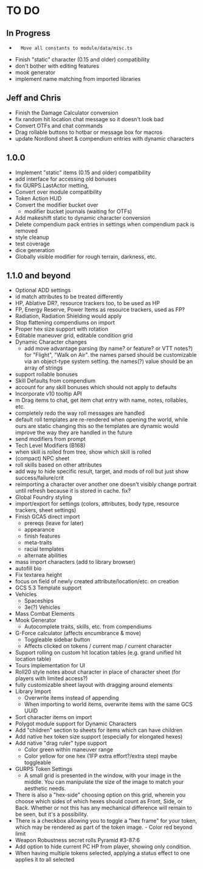 # TO DO

## In Progress

-       Move all constants to module/data/misc.ts
-   Finish "static" character (0.15 and older) compatibility
-   don't bother with editing features
-   mook generator
-   implement name matching from imported libraries

## Jeff and Chris

-   Finish the Damage Calculator conversion
-   fix random hit location chat message so it doesn't look bad
-   Convert OTFs and chat commands
-   Drag rollable buttons to hotbar or message box for macros
-   update Nordlond sheet & compendium entries with dynamic characters

## 1.0.0

-   Implement "static" items (0.15 and older) compatibility
-   add interface for accessing old bonuses
-   fix GURPS.LastActor metting,
-   Convert over module compatibility
-   Token Action HUD
-   Convert the modifier bucket over
    -   modifier bucket journals (waiting for OTFs)
-   Add makeshift static to dynamic character conversion
-   Delete compendium pack entries in settings when compendium pack is removed
-   style cleanup
-   test coverage
-   dice generation
-   Globally visible modifier for rough terrain, darkness, etc.

## 1.1.0 and beyond

-   Optional ADD settings
-   id match attributes to be treated differently
-   HP, Ablative DR?, resource trackers too, to be used as HP
-   FP, Energy Reserve, Power Items as resource trackers, used as FP?
-   Radiation, Radiation Shielding would apply
-   Stop flattening compendiums on import
-   Proper hex size support with rotation
-   Editable maneuver grid, editable condition grid
-   Dynamic Character changes
    -   add move advantage parsing (by name? or feature? or VTT notes?) for "Flight", "Walk on Air".
        the names parsed should be customizable via an object-type system setting. the names(?) value should be an array of strings
-   support rollable bonuses
-   Skill Defaults from compendium
-   account for any skill bonuses which should not apply to defaults
-   Incorporate v10 tooltip API
-   m Drag items to chat, get item chat entry with name, notes, rollables, etc.
-   completely redo the way roll messages are handled
-   default roll templates are re-rendered when opening the world, while ours are static
    changing this so the templates are dynamic would improve the way they are handled in the future
-   send modifiers from prompt
-   Tech Level Modifiers (B168)
-   when skill is rolled from tree, show which skill is rolled
-   (compact) NPC sheet
-   roll skills based on other attributes
-   add way to hide specific result, target, and mods of roll but just show success/failure/crit
-   reimporting a character over another one doesn't visibly change portrait until refresh because it is stored in cache. fix?
-   Global Foundry styling
-   import/export for settings (colors, attributes, body type, resource trackers, sheet settings)
-   Finish GCA5 direct import
    -   prereqs (leave for later)
    -   appearance
    -   finish features
    -   meta-traits
    -   racial templates
    -   alternate abilities
-   mass import characters (add to library browser)
-   autofill bio
-   Fix textarea height
-   focus on field of newly created attribute/location/etc. on creation
-   GCS 5.3 Template support
-   Vehicles
    -   Spaceships
    -   3e(?) Vehicles
-   Mass Combat Elements
-   Mook Generator
    -   Autocomplete traits, skills, etc. from compendiums
-   G-Force calculator (affects encumbrance & move)
    -   Toggleable sidebar button
    -   Affects clicked on tokens / current map / current character
-   Support rolling on custom hit location tables (e.g. grand unified hit location table)
-   Tours implementation for UI
-   Roll20 style notes about character in place of character sheet (for players with limited access?)
-   fully customizable sheet layout with dragging around elements
-   Library Import
    -   Overwrite items instead of appending
    -   When importing to world items, overwrite items with the same GCS UUID
-   Sort character items on import
-   Polygot module support for Dynamic Characters
-   Add "children" section to sheets for items which can have children
-   Add native hex token size support (especially for elongated hexes)
-   Add native "drag ruler" type support
    -   Color green within maneuver range
    -   Color yellow for one hex (1FP extra effort?/extra step) maybe toggleable
-   GURPS Token Settings
    -   A small grid is presented in the window, with your image in the middle. You can manipulate the size of the image to match your aesthetic needs.
-   There is also a "hex-side" choosing option on this grid, wherein you choose which sides of which hexes should count as Front, Side, or Back. Whether or not this has any mechanical difference will remain to be seen, but it's a possibility.
-   There is a checkbox allowing you to toggle a "hex frame" for your token, which may be rendered as part of the token image. - Color red beyond limit
-   Weapon Robustness secret rolls Pyramid #3-87:6
-   Add option to hide current PC HP from player, showing only condition.
-   When having multiple tokens selected, applying a status effect to one applies it to all selected
